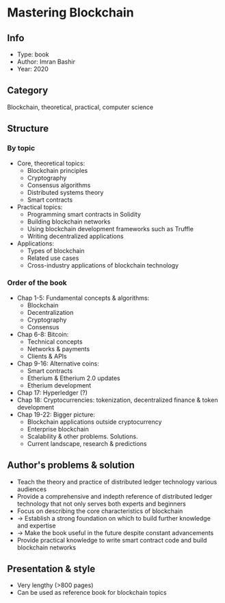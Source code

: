 # Mastering Blockchain

## Info
- Type: book
- Author: Imran Bashir
- Year: 2020

## Category
Blockchain, theoretical, practical, computer science

## Structure
### By topic
- Core, theoretical topics:
  - Blockchain principles
  - Cryptography
  - Consensus algorithms
  - Distributed systems theory
  - Smart contracts
- Practical topics:
  - Programming smart contracts in Solidity
  - Building blockchain networks
  - Using blockchain development frameworks such as Truffle
  - Writing decentralized applications
- Applications:
  - Types of blockchain
  - Related use cases
  - Cross-industry applications of blockchain technology

### Order of the book
- Chap 1-5: Fundamental concepts & algorithms:
  - Blockchain
  - Decentralization
  - Cryptography
  - Consensus
- Chap 6-8: Bitcoin:
  - Technical concepts
  - Networks & payments
  - Clients & APIs
- Chap 9-16: Alternative coins:
  - Smart contracts
  - Etherium & Etherium 2.0 updates
  - Etherium development
- Chap 17: Hyperledger (?)
- Chap 18: Cryptocurrencies: tokenization, decentralized finance & token development
- Chap 19-22: Bigger picture:
  - Blockchain applications outside cryptocurrency
  - Enterprise blockchain
  - Scalability & other problems. Solutions.
  - Current landscape, research & predictions

## Author's problems & solution
- Teach the theory and practice of distributed ledger technology various audiences
- Provide a comprehensive and indepth reference of distributed ledger technology that not only serves both experts and beginners
- Focus on describing the core characteristics of blockchain
- -> Establish a strong foundation on which to build further knowledge and expertise
- -> Make the book useful in the future despite constant advancements
- Provide practical knowledge to write smart contract code and build blockchain networks

## Presentation & style
- Very lengthy (>800 pages)
- Can be used as reference book for blockchain topics